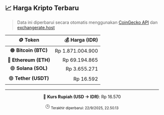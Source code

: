 

<!-- HARGA_KRIPTO -->
## 📈 Harga Kripto Terbaru

> Data ini diperbarui secara otomatis menggunakan [CoinGecko API](https://www.coingecko.com/) dan [exchangerate.host](https://exchangerate.host/)

<div align="center">

| 🪙 Token | 💰 Harga (IDR) |
|:------:|---------------:|
| 🟠 **Bitcoin (BTC)**   | Rp 1.871.004.900 |
| 🔵 **Ethereum (ETH)**  | Rp 69.194.865 |
| 🟣 **Solana (SOL)**    | Rp 3.655.271 |
| 🟢 **Tether (USDT)**   | Rp 16.592 |

---

💱 **Kurs Rupiah (USD → IDR)**: Rp 16.570

🕒 <sub>Terakhir diperbarui: 22/9/2025, 22.50.13</sub>

</div>
<!-- /HARGA_KRIPTO -->